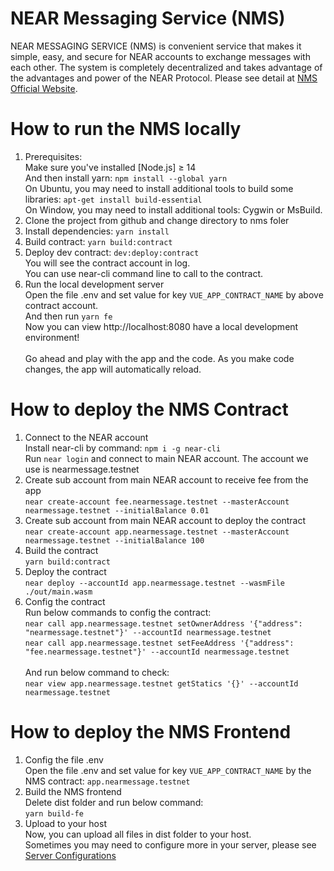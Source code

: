 # NEAR Messaging Service (NMS)

NEAR MESSAGING SERVICE (NMS) is convenient service that makes it simple, easy, and secure for NEAR accounts to exchange messages with each other. The system is completely decentralized and takes advantage of the advantages and power of the NEAR Protocol. Please see detail at [NMS Official Website](https://nearmessage.com/).

# How to run the NMS locally

1. Prerequisites:
<br />Make sure you've installed [Node.js] ≥ 14
<br />And then install yarn: `npm install --global yarn`
<br />On Ubuntu, you may need to install additional tools to build some libraries: `apt-get install build-essential`
<br />On Window, you may need to install additional tools: Cygwin or MsBuild.
2. Clone the project from github and change directory to nms foler
3. Install dependencies: `yarn install`
4. Build contract: `yarn build:contract`
5. Deploy dev contract: `dev:deploy:contract`
<br />You will see the contract account in log.
<br />You can use near-cli command line to call to the contract.
6. Run the local development server
<br />Open the file .env and set value for key `VUE_APP_CONTRACT_NAME` by above contract account.
<br />And then run `yarn fe`
<br />Now you can view http://localhost:8080 have a local development environment!
<br /><br />Go ahead and play with the app and the code. As you make code changes, the app will automatically reload.

# How to deploy the NMS Contract
1. Connect to the NEAR account
<br />Install near-cli by command: `npm i -g near-cli`
<br />Run `near login` and connect to main NEAR account. The account we use is nearmessage.testnet
2. Create sub account from main NEAR account to receive fee from the app
<br />`near create-account fee.nearmessage.testnet --masterAccount nearmessage.testnet --initialBalance 0.01`
3. Create sub account from main NEAR account to deploy the contract
<br />`near create-account app.nearmessage.testnet --masterAccount nearmessage.testnet --initialBalance 100`
4. Build the contract
<br />`yarn build:contract`
5. Deploy the contract
<br />`near deploy --accountId app.nearmessage.testnet --wasmFile ./out/main.wasm`
6. Config the contract
<br />Run below commands to config the contract:
<br />`near call app.nearmessage.testnet setOwnerAddress '{"address": "nearmessage.testnet"}' --accountId nearmessage.testnet`
<br />`near call app.nearmessage.testnet setFeeAddress '{"address": "fee.nearmessage.testnet"}' --accountId nearmessage.testnet`
<br /><br />And run below command to check:
<br />`near view app.nearmessage.testnet getStatics '{}' --accountId nearmessage.testnet`

# How to deploy the NMS Frontend
1. Config the file .env
<br />Open the file .env and set value for key `VUE_APP_CONTRACT_NAME` by the NMS contract: `app.nearmessage.testnet`
2. Build the NMS frontend
<br />Delete dist folder and run below command:
<br />`yarn build-fe`
3. Upload to your host
<br />Now, you can upload all files in dist folder to your host.
<br />Sometimes you may need to configure more in your server, please see [Server Configurations](https://router.vuejs.org/guide/essentials/history-mode.html#example-server-configurations)
